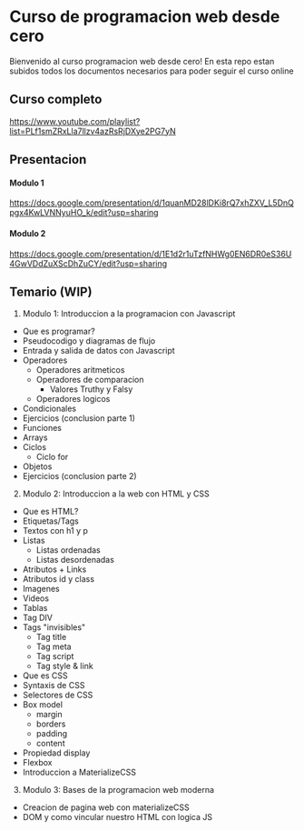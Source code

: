 # Curso de programacion web desde cero
Bienvenido al curso programacion web desde cero!
En esta repo estan subidos todos los documentos necesarios para poder seguir el curso online

## Curso completo
https://www.youtube.com/playlist?list=PLf1smZRxLla7llzv4azRsRjDXye2PG7yN

## Presentacion
#### Modulo 1
https://docs.google.com/presentation/d/1quanMD28lDKi8rQ7xhZXV_L5DnQpgx4KwLVNNyuHO_k/edit?usp=sharing

#### Modulo 2
https://docs.google.com/presentation/d/1E1d2r1uTzfNHWg0EN6DR0eS36U4GwVDdZuXScDhZuCY/edit?usp=sharing

## Temario (WIP)
1. Modulo 1: Introduccion a la programacion con Javascript
  * Que es programar?
  * Pseudocodigo y diagramas de flujo
  * Entrada y salida de datos con Javascript
  * Operadores
    * Operadores aritmeticos
    * Operadores de comparacion
      * Valores Truthy y Falsy
    * Operadores logicos
  * Condicionales
  * Ejercicios (conclusion parte 1)
  * Funciones
  * Arrays
  * Ciclos
    * Ciclo for
  * Objetos
  * Ejercicios (conclusion parte 2)
  
2. Modulo 2: Introduccion a la web con HTML y CSS
  * Que es HTML?
  * Etiquetas/Tags
  * Textos con h1 y p
  * Listas
    * Listas ordenadas
    * Listas desordenadas
  * Atributos + Links
  * Atributos id y class
  * Imagenes
  * Videos
  * Tablas
  * Tag DIV
  * Tags "invisibles"
    * Tag title
    * Tag meta
    * Tag script
    * Tag style & link
  * Que es CSS
  * Syntaxis de CSS
  * Selectores de CSS
  * Box model
    * margin
    * borders
    * padding
    * content
  * Propiedad display
  * Flexbox
  * Introduccion a MaterializeCSS
  
3. Modulo 3: Bases de la programacion web moderna
  * Creacion de pagina web con materializeCSS
  * DOM y como vincular nuestro HTML con logica JS
